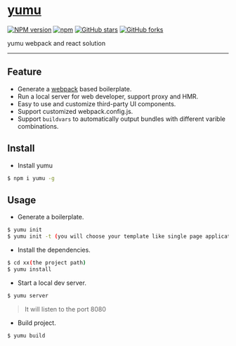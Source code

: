 # [yumu](https://github.com/yumu-webpack/yumu)
[![NPM version](https://img.shields.io/npm/v/yumu.svg?style=flat)](https://npmjs.org/package/yumu)
[![npm](https://img.shields.io/npm/dt/yumu.svg)](https://npmjs.org/package/yumu)
[![GitHub stars](https://img.shields.io/github/stars/yumu-webpack/yumu.svg?style=social&label=Star)](https://github.com/yumu-webpack/yumu)
[![GitHub forks](https://img.shields.io/github/forks/yumu-webpack/yumu.svg?style=social&label=Fork)](https://github.com/yumu-webpack/yumu)

yumu webpack and react solution

----

## Feature

- Generate a [webpack](https://github.com/webpack/webpack) based boilerplate.
- Run a local server for web developer, support proxy and HMR.
- Easy to use and customize third-party UI components.
- Support customized webpack.config.js.
- Support `buildvars` to automatically output bundles with different varible combinations.


## Install

- Install yumu

```bash
$ npm i yumu -g
```


## Usage

- Generate a boilerplate.

```bash
$ yumu init
$ yumu init -t (you will choose your template like single page application or multiple page application)
```

- Install the dependencies.

```bash
$ cd xx(the project path)
$ yumu install
```

- Start a local dev server.

```bash
$ yumu server
```
> It will listen to the port 8080

- Build project.

```bash
$ yumu build
```
